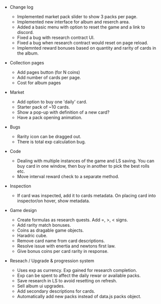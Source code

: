 - Change log
   - Implemented market pack slider to show 3 packs per page.
   - Implemented new interface for album and reserch area.
   - Added a basic menu with option to reset the game and a link to discord.
   - Fixed a bug with research contract UI.
   - Fixed a bug when research contract would reset on page reload.
   - Implemnted reward bonuses based on quantity and rarity of cards in the album.

- Collection pages
   - Add pages button (for N coins)
   - Add number of cards per page.
   - Cost for album pages

- Market
   - Add option to buy one 'daily' card.
   - Starter pack of ~10 cards.
   - Show a pop-up with definition of a new card?
   - Have a pack opening animation.

- Bugs
   - Rarity icon can be dragged out.
   - There is total exp calculation bug.

- Code
   - Dealing with multiple instances of the game and LS saving. You can buy card in one window, then buy in another to pick the best rolls etc.
   - Move interval reward check to a separate method.

- Inspection
   - If card was inspected, add it to cards metadata. On placing card into inspector/on hover, show metadata.

- Game design
   - Create formulas as research quests. Add =, >, < signs.
   - Add rarity match bonuses.
   - Coins as dragable game objects.
   - Haradric cube.
   - Remove card name from card descriptions.
   - Resolve issue with enertia and newtons first law.
   - Give bonus coins per card rarity in response.

- Reseach / Upgrade & progression system
   - Uses exp as currency. Exp gained for research completion.
   - Exp can be spent to affect the daily rewar or available packs.
   - Save research in LS to avoid resetting on refresh.
   - Sell album ui upgrades.
   - Add secondary descriptions for cards.
   - Automatically add new packs instead of data.js packs object.